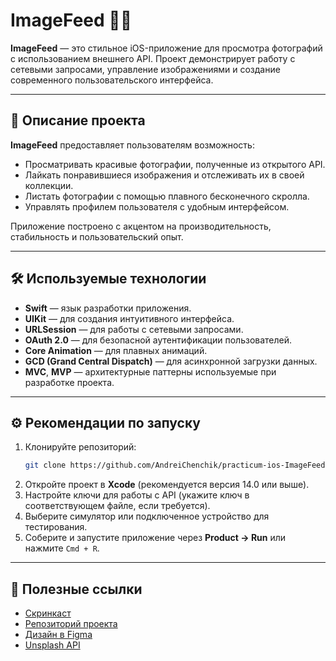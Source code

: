 # ImageFeed 📸✨

**ImageFeed** — это стильное iOS-приложение для просмотра фотографий с использованием внешнего API. Проект демонстрирует работу с сетевыми запросами, управление изображениями и создание современного пользовательского интерфейса.

---

## 🚀 Описание проекта

**ImageFeed** предоставляет пользователям возможность:  
- Просматривать красивые фотографии, полученные из открытого API.  
- Лайкать понравившиеся изображения и отслеживать их в своей коллекции.  
- Листать фотографии с помощью плавного бесконечного скролла.  
- Управлять профилем пользователя с удобным интерфейсом.  

Приложение построено с акцентом на производительность, стабильность и пользовательский опыт.  

---

## 🛠 Используемые технологии

- **Swift** — язык разработки приложения.  
- **UIKit** — для создания интуитивного интерфейса.  
- **URLSession** — для работы с сетевыми запросами.  
- **OAuth 2.0** — для безопасной аутентификации пользователей.  
- **Core Animation** — для плавных анимаций.  
- **GCD (Grand Central Dispatch)** — для асинхронной загрузки данных.  
- **MVC**, **MVP** — архитектурные паттерны используемые при разработке проекта.  

---

## ⚙️ Рекомендации по запуску

1. Клонируйте репозиторий:
   ```bash
   git clone https://github.com/AndreiChenchik/practicum-ios-ImageFeed.git
   ```
2. Откройте проект в **Xcode** (рекомендуется версия 14.0 или выше).  
3. Настройте ключи для работы с API (укажите ключ в соответствующем файле, если требуется).  
4. Выберите симулятор или подключенное устройство для тестирования.  
5. Соберите и запустите приложение через **Product → Run** или нажмите `Cmd + R`.

---

## 🔗 Полезные ссылки

- [Скринкаст](https://disk.yandex.ru/i/JtA6NplrgDuTqA)
- [Репозиторий проекта](https://github.com/kintolayli/ImageFeed)
- [Дизайн в Figma](https://tinyurl.com/image-feed-figma)
- [Unsplash API](https://unsplash.com/documentation)
